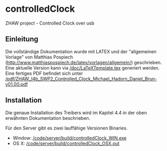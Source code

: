 controlledClock
===============

ZHAW project - Controlled Clock over usb


Einleitung
----------
Die vollständige Dokumentation wurde mit LATEX und der "allgemeinen Vorlage" von Matthias Pospiech (http://www.matthiaspospiech.de/latex/vorlagen/allgemein/) geschrieben. Eine aktuelle Version kann via [/doc/LaTeXTemplate.tex](https://github.com/MrJack91/controlledClock/blob/master/doc/LaTeXTemplate.tex) generiert werden.
Eine fertiges PDF befindet sich unter [/pdf/ZHAW\_I4b\_SWP2\_Controlled\_Clock\_Michael\_Hadorn\_Daniel\_Brun-v01.00.pdf](https://github.com/MrJack91/controlledClock/blob/master/pdf/)

Installation
------------
Die genaue Installation des Treibers wird im Kapitel 4.4 in der oben erwähnten Dokumentation beschrieben.

Für den Server gibt es zwei lauffähige Versionen Binaries.
* Window: [/code/server/build/controlledClock_WIN.exe](https://github.com/MrJack91/controlledClock/tree/master/code/server/build)
* OS X: [/code/server/build/controlledClock_OSX.out](https://github.com/MrJack91/controlledClock/tree/master/code/server/build)
